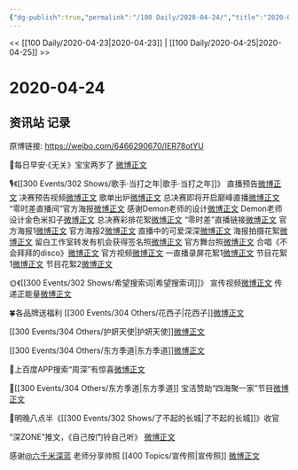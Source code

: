 ```yaml
---
{"dg-publish":true,"permalink":"/100 Daily/2020-04-24/","title":"2020-04-24","created":"2023-04-03T18:45:14.676+08:00","updated":"2023-04-03T18:51:42.620+08:00"}
---
```



<< [[100 Daily/2020-04-23\|2020-04-23]] | [[100 Daily/2020-04-25\|2020-04-25]] >>

# 2020-04-24

## 资讯站 记录

原博链接: https://weibo.com/6466290670/IER78otYU

🌄每日早安·《无关》宝宝两岁了
[微博正文](https://m.weibo.cn/6466290670/4497155458589993)

🎙《[[300 Events/302 Shows/歌手·当打之年\|歌手·当打之年]]》
直播预告[微博正文](https://m.weibo.cn/6466290670/4497163793001603)
决赛预告视频[微博正文](https://m.weibo.cn/6466290670/4497183161716563)
歌单出炉[微博正文](https://m.weibo.cn/6466290670/4497198168999013)
总决赛即将开启巅峰直播[微博正文](https://m.weibo.cn/6466290670/4497211520256216)
“零时差直播间”官方海报[微博正文](https://m.weibo.cn/6466290670/4497221430931481)
感谢Demon老师的设计[微博正文](https://m.weibo.cn/6466290670/4497233581646116)
Demon老师设计金色米扣子[微博正文](https://m.weibo.cn/6466290670/4497316096477976)
总决赛彩排花絮[微博正文](https://m.weibo.cn/6466290670/4497239587721293)
“零时差”直播链接[微博正文](https://m.weibo.cn/6466290670/4497240674679332)
官方海报1[微博正文](https://m.weibo.cn/6466290670/4497250275731008)
官方海报2[微博正文](https://m.weibo.cn/6466290670/4497325751385344)
直播中的可爱深深[微博正文](https://m.weibo.cn/6466290670/4497270005281321)
海报拍摄花絮[微博正文](https://m.weibo.cn/6466290670/4497284974796350)
留白工作室转发有机会获得签名照[微博正文](https://m.weibo.cn/6466290670/4497285507507273)
官方舞台照[微博正文](https://m.weibo.cn/6466290670/4497340629091042)
合唱《不会拜拜的disco》[微博正文](https://m.weibo.cn/6466290670/4497340717091218)
官方视频[微博正文](https://m.weibo.cn/6466290670/4497343220632260)
一直播录屏花絮1[微博正文](https://m.weibo.cn/6466290670/4497304230778251)
节目花絮1[微博正文](https://m.weibo.cn/6466290670/4497335696358478)
节目花絮2[微博正文](https://m.weibo.cn/6466290670/4497333687646825)

🌞《[[300 Events/302 Shows/希望搜索词\|希望搜索词]]》
宣传视频[微博正文](https://m.weibo.cn/6466290670/4497193975392113)
传递正能量[微博正文](https://m.weibo.cn/6466290670/4497210274063517)

🍀各品牌送福利
[[300 Events/304 Others/花西子\|花西子]][微博正文](https://m.weibo.cn/6466290670/4497278020829795)

[[300 Events/304 Others/护妍天使\|护妍天使]][微博正文](https://m.weibo.cn/6466290670/4497359201517355)

[[300 Events/304 Others/东方季道\|东方季道]][微博正文](https://m.weibo.cn/6466290670/4497356642843304)

🌿上百度APP搜索“周深”有惊喜[微博正文](https://m.weibo.cn/6466290670/4497311130546284)

🌿[[300 Events/304 Others/东方季道\|东方季道]] 宝洁赞助“四海聚一家”节目[微博正文](https://m.weibo.cn/6466290670/4497326003942130)

🌿明晚八点半《[[300 Events/302 Shows/了不起的长城\|了不起的长城]]》收官[](https://m.weibo.cn/6466290670/449733485331453)

“深ZONE”推文，《自己按门铃自己听》
[微博正文](https://m.weibo.cn/6466290670/4497195740966238)

感谢[@六千米深蓝](https://weibo.com/n/%E5%85%AD%E5%8D%83%E7%B1%B3%E6%B7%B1%E8%93%9D) 老师分享帅照 [[400 Topics/宣传照\|宣传照]]
[微博正文](https://m.weibo.cn/6466290670/4497376729623861)
